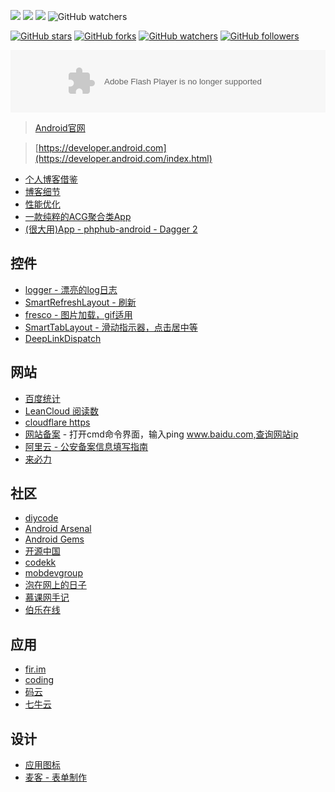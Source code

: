 ![](https://badge.juejin.im/entry/586b3fe761ff4b006dd4fb3f/likes.svg?style=flat-square) ![](https://img.shields.io/github/stars/youlookwhat/CloudReader.svg) ![](https://img.shields.io/github/forks/youlookwhat/CloudReader.svg) ![GitHub watchers](https://img.shields.io/github/watchers/youlookwhat/CloudReader.svg?style=flat&label=Watch)

[![GitHub stars](https://img.shields.io/github/stars/youlookwhat/CloudReader.svg?style=social&label=Star)](https://github.com/youlookwhat/CloudReader) [![GitHub forks](https://img.shields.io/github/forks/youlookwhat/CloudReader.svg?style=social&label=Fork)](https://github.com/youlookwhat/CloudReader/fork) [![GitHub watchers](https://img.shields.io/github/watchers/youlookwhat/CloudReader.svg?style=social&label=Watch)](https://github.com/youlookwhat/CloudReader) [![GitHub followers](https://img.shields.io/github/followers/youlookwhat.svg?style=social&label=Follow)](https://github.com/youlookwhat/CloudReader) 




<object height="100" width="100%" data="http://www.android.com/swf/conveyor.swf" type="application/x-shockwave-flash">
<param name="data" value="http://www.android.com/swf/conveyor.swf">
<param name="src" value="http://www.android.com/swf/conveyor.swf">
</object>

> [Android官网](https://www.android.com/)

> [https://developer.android.com](https://developer.android.com/index.html)

- [个人博客借鉴](http://rey5137.com/index.html)
- [博客细节](https://blog.csdn.net/sunshine940326/article/details/69933696)
- [性能优化](https://blog.csdn.net/column/details/12871.html)
- [一款纯粹的ACG聚合类App](https://github.com/Rabtman/AcgClub)
- [(很大用)App - phphub-android - Dagger 2](https://github.com/CycloneAxe/phphub-android)

## 控件
- [logger - 漂亮的log日志](https://github.com/orhanobut/logger)
- [SmartRefreshLayout - 刷新](https://github.com/scwang90/SmartRefreshLayout)
- [fresco - 图片加载，gif适用](https://github.com/facebook/fresco)
- [SmartTabLayout - 滑动指示器，点击居中等](https://github.com/ogaclejapan/SmartTabLayout)
- [DeepLinkDispatch](https://github.com/airbnb/DeepLinkDispatch)

## 网站
 - [百度统计](https://tongji.baidu.com/web/22625849/overview/index?siteId=10070445)
 - [LeanCloud 阅读数](https://leancloud.cn/dashboard/applist.html#/apps)
 - [cloudflare https](https://www.cloudflare.com/a/overview/jingbin.me)
 - [网站备案](https://www.beian.gov.cn/portal/index?from=singlemessage&isappinstalled=0) - 打开cmd命令界面，输入ping www.baidu.com,查询网站ip
 - [阿里云 - 公安备案信息填写指南](https://help.aliyun.com/knowledge_detail/36981.html?spm=a2c4e.11155515.0.0.Lg0Cc6)
 - [来必力](https://livere.com/insight/communite)

 
## 社区
 - [diycode](https://www.diycode.cc/youlookwhat)
 - [Android Arsenal](https://android-arsenal.com/)
 - [Android Gems](http://www.android-gems.com/lib/youlookwhat/CloudReader?lib_id=1478)
 - [开源中国](https://my.oschina.net/u/3194430)
 - [codekk](http://p.codekk.com/detail/Android/youlookwhat/CloudReader)
 - [mobdevgroup](http://mobdevgroup.com/platform/android/project)
 - [泡在网上的日子](http://www.jcodecraeer.com/)
 - [慕课网手记](https://www.imooc.com/u/6244162)
 - [伯乐在线](http://blog.jobbole.com/)

 
## 应用
 - [fir.im](https://fir.im/apps)
 - [coding](https://coding.net/user/projects/create)
 - [码云](https://gitee.com/jingbin127)
 - [七牛云](https://portal.qiniu.com/bucket/cloudreader/resource)
 
## 设计
 - [应用图标](http://romannurik.github.io/AndroidAssetStudio/icons-launcher.html#foreground.type=image&foreground.space.trim=1&foreground.space.pad=0.1&foreColor=rgb(0%2C%200%2C%200)&backColor=rgb(0%2C%200%2C%200)&crop=0&backgroundShape=square&effects=none&name=ic_launcher)
 - [麦客 - 表单制作](http://www.mikecrm.com/indexForm.php?ref=form)
